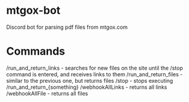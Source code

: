 # mtgox-bot
Discord bot for parsing pdf files from mtgox.com
# Commands
/run_and_return_links - searches for new files on the site until the /stop command is entered, and receives links to them
/run_and_return_files - similar to the previous one, but returns files
/stop - stops executing /run_and_return_{something}
/webhookAllLinks - returns all links
/webhookAllFile - returns all files
